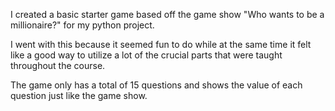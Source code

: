 I created a basic starter game based off the game show "Who wants to be a millionaire?" for my python project.

I went with this because it seemed fun to do while at the same time it felt like a good way to utilize a lot of the crucial parts that were taught throughout the course.

The game only has a total of 15 questions and shows the value of each question just like the game show.
